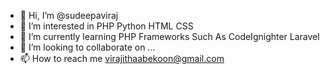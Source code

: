 - 👋 Hi, I’m @sudeepaviraj
- 👀 I’m interested in PHP Python HTML CSS
- 🌱 I’m currently learning PHP Frameworks Such As CodeIgnighter Laravel
- 💞️ I’m looking to collaborate on ...
- 📫 How to reach me virajithaabekoon@gmail.com

<!---
sudeepaviraj/sudeepaviraj is a ✨ special ✨ repository because its `README.md` (this file) appears on your GitHub profile.
You can click the Preview link to take a look at your changes.
--->
